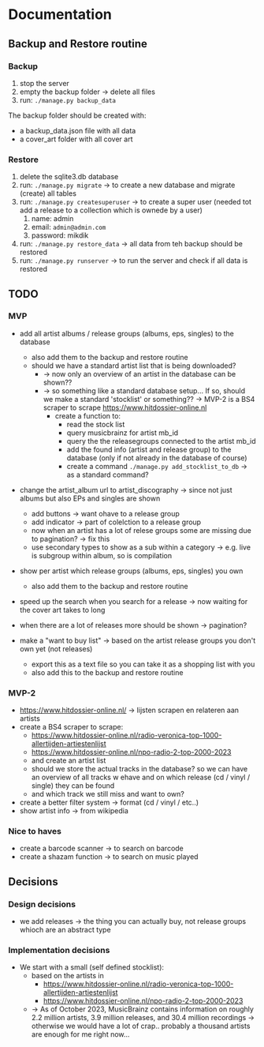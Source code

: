 # Documentation

## Backup and Restore routine

### Backup

1. stop the server
2. empty the backup folder -> delete all files
3. run: `./manage.py backup_data`

The backup folder should be created with:

* a backup_data.json file with all data
* a cover_art folder with all cover art

### Restore

1. delete the sqlite3.db database
2. run: `./manage.py migrate` -> to create a new database and migrate (create) all tables
3. run: `./manage.py createsuperuser` -> to create a super user (needed tot add a release to a collection which is ownede by a user)
   1. name: admin
   2. email: `admin@admin.com`
   3. password: mikdik
4. run: `./manage.py restore_data` -> all data from teh backup should be restored
5. run: `./manage.py runserver` -> to run the server and check if all data is restored

## TODO

### MVP

* add all artist albums / release groups (albums, eps, singles) to the database
  * also add them to the backup and restore routine
  * should we have a standard artist list that is being downloaded?
    * -> now only an overview of an artist in the database can be shown??
    * -> so something like a standard database setup... If so, should we make a standard 'stocklist' or something?? -> MVP-2 is a BS4 scraper to scrape <https://www.hitdossier-online.nl>
      * create a function to:
        * read the stock list
        * query musicbrainz for artist mb_id
        * query the the releasegroups connected to the artist mb_id
        * add the found info (artist and release group) to the database (only if not already in the database of course)
        * create a command `./manage.py add_stocklist_to_db` -> as a standard command?
* change the artist_album url to artist_discography -> since not just albums but also EPs and singles are shown
  * add buttons -> want ohave to a release group
  * add indicator -> part of colelction to a release group
  * now when an artist has a lot of relese groups some are missing due to pagination? -> fix this
  * use secondary types to show as a sub within a category -> e.g. live is  subgroup within album, so is compilation
* show per artist which release groups (albums, eps, singles) you own
  * also add them to the backup and restore routine
* speed up the search when you search for a release -> now waiting for the cover art takes to long
* when there are a lot of releases more should be shown -> pagination?

* make a "want to buy list" -> based on the artist release groups you don't own yet (not releases)
  * export this as a text file so you can take it as a shopping list with you
  * also add this to the backup and restore routine

### MVP-2

* <https://www.hitdossier-online.nl/> -> lijsten scrapen en relateren aan artists
* create a BS4 scraper to scrape:
  * <https://www.hitdossier-online.nl/radio-veronica-top-1000-allertijden-artiestenlijst>
  * <https://www.hitdossier-online.nl/npo-radio-2-top-2000-2023>
  * and create an artist list
  * should we store the actual tracks in the database? so we can have an overview of all tracks w ehave and on which release (cd / vinyl / single) they can be found
  * and which track we still miss and want to own?
* create a better filter system -> format (cd / vinyl / etc..)
* show artist info -> from wikipedia

### Nice to haves

* create a barcode scanner -> to search on barcode
* create a shazam function -> to search on music played

## Decisions

### Design decisions

* we add releases -> the thing you can actually buy, not release groups whioch are an abstract type

### Implementation decisions

* We start with a small (self defined stocklist):
  * based on the artists in 
    * <https://www.hitdossier-online.nl/radio-veronica-top-1000-allertijden-artiestenlijst>
    * <https://www.hitdossier-online.nl/npo-radio-2-top-2000-2023>
  * -> As of October 2023, MusicBrainz contains information on roughly 2.2 million artists, 3.9 million releases, and 30.4 million recordings -> otherwise we would have a lot of crap.. probably a thousand artists are enough for me right now...
